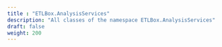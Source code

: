 ```yaml
---
title : "ETLBox.AnalysisServices"
description: "All classes of the namespace ETLBox.AnalysisServices"
draft: false
weight: 200
---
```


